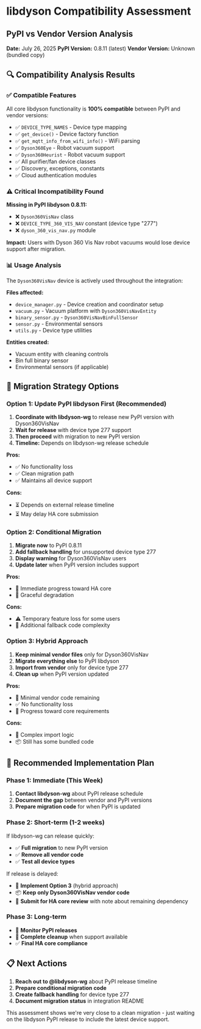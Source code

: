 # libdyson Compatibility Assessment

## PyPI vs Vendor Version Analysis

**Date:** July 26, 2025
**PyPI Version:** 0.8.11 (latest)
**Vendor Version:** Unknown (bundled copy)

## 🔍 **Compatibility Analysis Results**

### ✅ **Compatible Features**

All core libdyson functionality is **100% compatible** between PyPI and vendor versions:

- ✅ `DEVICE_TYPE_NAMES` - Device type mapping
- ✅ `get_device()` - Device factory function
- ✅ `get_mqtt_info_from_wifi_info()` - WiFi parsing
- ✅ `Dyson360Eye` - Robot vacuum support
- ✅ `Dyson360Heurist` - Robot vacuum support
- ✅ All purifier/fan device classes
- ✅ Discovery, exceptions, constants
- ✅ Cloud authentication modules

### ⚠️ **Critical Incompatibility Found**

**Missing in PyPI libdyson 0.8.11:**

- ❌ `Dyson360VisNav` class
- ❌ `DEVICE_TYPE_360_VIS_NAV` constant (device type "277")
- ❌ `dyson_360_vis_nav.py` module

**Impact:** Users with Dyson 360 Vis Nav robot vacuums would lose device support after migration.

### 📊 **Usage Analysis**

The `Dyson360VisNav` device is actively used throughout the integration:

**Files affected:**

- `device_manager.py` - Device creation and coordinator setup
- `vacuum.py` - Vacuum platform with `Dyson360VisNavEntity`
- `binary_sensor.py` - `Dyson360VisNavBinFullSensor`
- `sensor.py` - Environmental sensors
- `utils.py` - Device type utilities

**Entities created:**

- Vacuum entity with cleaning controls
- Bin full binary sensor
- Environmental sensors (if applicable)

## 🎯 **Migration Strategy Options**

### **Option 1: Update PyPI libdyson First (Recommended)**

1. **Coordinate with libdyson-wg** to release new PyPI version with Dyson360VisNav
2. **Wait for release** with device type 277 support
3. **Then proceed** with migration to new PyPI version
4. **Timeline:** Depends on libdyson-wg release schedule

**Pros:**

- ✅ No functionality loss
- ✅ Clean migration path
- ✅ Maintains all device support

**Cons:**

- ⏳ Depends on external release timeline
- ⏳ May delay HA core submission

### **Option 2: Conditional Migration**

1. **Migrate now** to PyPI 0.8.11
2. **Add fallback handling** for unsupported device type 277
3. **Display warning** for Dyson360VisNav users
4. **Update later** when PyPI version includes support

**Pros:**

- 🚀 Immediate progress toward HA core
- 🔄 Graceful degradation

**Cons:**

- ⚠️ Temporary feature loss for some users
- 🔧 Additional fallback code complexity

### **Option 3: Hybrid Approach**

1. **Keep minimal vendor files** only for Dyson360VisNav
2. **Migrate everything else** to PyPI libdyson
3. **Import from vendor** only for device type 277
4. **Clean up** when PyPI version updated

**Pros:**

- 🎯 Minimal vendor code remaining
- ✅ No functionality loss
- 🚀 Progress toward core requirements

**Cons:**

- 🔧 Complex import logic
- 📦 Still has some bundled code

## 🚀 **Recommended Implementation Plan**

### **Phase 1: Immediate (This Week)**

1. **Contact libdyson-wg** about PyPI release schedule
2. **Document the gap** between vendor and PyPI versions
3. **Prepare migration code** for when PyPI is updated

### **Phase 2: Short-term (1-2 weeks)**

If libdyson-wg can release quickly:

- ✅ **Full migration** to new PyPI version
- ✅ **Remove all vendor code**
- ✅ **Test all device types**

If release is delayed:

- 🔧 **Implement Option 3** (hybrid approach)
- 📦 **Keep only Dyson360VisNav vendor code**
- 🚀 **Submit for HA core review** with note about remaining dependency

### **Phase 3: Long-term**

- 🔄 **Monitor PyPI releases**
- 🧹 **Complete cleanup** when support available
- ✅ **Final HA core compliance**

## 📋 **Next Actions**

1. **Reach out to @libdyson-wg** about PyPI release timeline
2. **Prepare conditional migration code**
3. **Create fallback handling** for device type 277
4. **Document migration status** in integration README

This assessment shows we're very close to a clean migration - just waiting on the libdyson PyPI release to include the latest device support.

